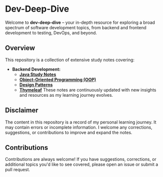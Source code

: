 # Dev-Deep-Dive

Welcome to **dev-deep-dive** – your in-depth resource for exploring a broad spectrum of software development topics, from backend and frontend development to testing, DevOps, and beyond.

## Overview

This repository is a collection of extensive study notes covering:

- **Backend Development:**
    - [**Java Study Notes**](./Java%20Study%20Notes/Java%20Study%20Notes.md#java-study-notes)
    - [**Object-Oriented Programming (OOP)**](./Object-Oriented%20Programming%20(OOP)/Object-Oriented%20Programming%20(OOP).md#object-oriented-programming-oop)
    - [**Design Patterns**](./Design%20Patterns/Design%20Patterns.md#design-patterns)
    - [**Thymeleaf**](https://www.thymeleaf.org/documentation.html)
These notes are continuously updated with new insights and resources as my learning journey evolves.

## Disclaimer

The content in this repository is a record of my personal learning journey. It may contain errors or incomplete information. I welcome any corrections, suggestions, or contributions to improve and expand the notes.

## Contributions

Contributions are always welcome! If you have suggestions, corrections, or additional topics you'd like to see covered, please open an issue or submit a pull request.